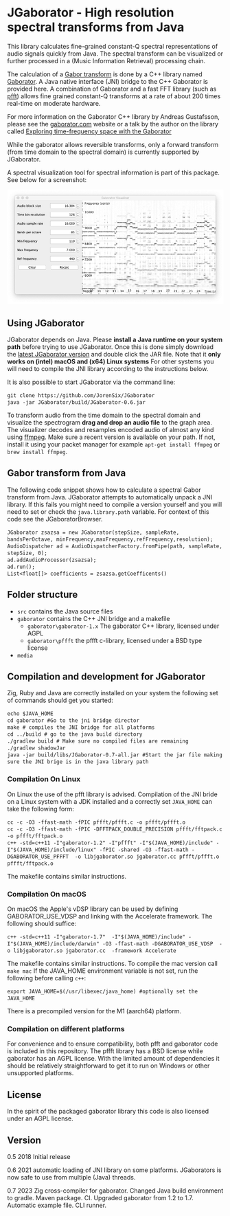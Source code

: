 # JGaborator - High resolution spectral transforms from Java

This library calculates fine-grained constant-Q spectral representations of audio signals quickly from Java. The spectral transform can be visualized or further processed in a (Music Information Retrieval) processing chain.

The calculation of a [Gabor transform](https://en.wikipedia.org/wiki/Gabor_transform) is done by a C++ library named [Gaborator](http://gaborator.com). A Java native interface (JNI) bridge to the C++ Gaborator is provided here. A combination of Gaborator and a fast FFT library (such as [pfft](https://bitbucket.org/jpommier/pffft)) allows fine grained constant-Q transforms at a rate of about 200 times real-time on moderate hardware.  

For more information on the Gaborator C++ library by  Andreas Gustafsson, please see the [gaborator.com](http://gaborator.com) website or a talk by the author on the library called [Exploring time-frequency space with the Gaborator](https://www.youtube.com/watch?v=ONJVJBmFiuE)

While the gaborator allows reversible transforms, only a forward transform (from time domain to the spectral domain) is currently supported by JGaborator.

A spectral visualization tool for spectral information is part of this package. See below for a screenshot: 

![JGaborator](media/jgaborator.png "A screenshot of JGaborator in action.")

## Using JGaborator

JGaborator depends on Java. Please __install a Java runtime on your system path__ before trying to use JGaborator. Once this is done simply download the [latest JGaborator version](https://github.com/JorenSix/JGaborator/raw/master/build/JGaborator-0.6.jar) and double click the JAR file. Note that it __only works on (intel) macOS and  (x64) Linux systems__ For other systems you will need to compile the JNI library according to the instructions below.

It is also possible to start JGaborator via the command line:

~~~~~~~~
git clone https://github.com/JorenSix/JGaborator
java -jar JGaborator/build/JGaborator-0.6.jar
~~~~~~~~

To transform audio from the time domain to the spectral domain and visualize the spectrogram **drag and drop an audio file** to the graph area. The visualizer decodes and resamples encoded audio of almost any kind using [ffmpeg](https://www.ffmpeg.org/). Make sure a recent version is available on your path. If not, install it using your packet manager for example `apt-get install ffmpeg` or `brew install ffmpeg`.


## Gabor transform from Java

The following code snippet shows how to calculate a spectral Gabor transform from Java. JGaborator attempts to automatically unpack  a JNI library. If this fails you might need to compile a version yourself and you will need to set or check the `java.library.path` variable. For context of this code see the JGaboratorBrowser.

~~~~~
JGaborator zsazsa = new JGaborator(stepSize, sampleRate, bandsPerOctave, minFrequency,maxFrequency,refFrequency,resolution);
AudioDispatcher ad = AudioDispatcherFactory.fromPipe(path, sampleRate, stepSize, 0);
ad.addAudioProcessor(zsazsa);
ad.run();
List<float[]> coefficients = zsazsa.getCoefficents()
~~~~~

## Folder structure

* `src` contains the Java source files
* `gaborator` contains the C++ JNI bridge and a makefile
  * `gaborator\gaborator-1.x` The gaborator C++ library, licensed under AGPL
  * `gaborator\pffft` the pffft c-library, licensed under a BSD type license
* `media` 


## Compilation and development for JGaborator

Zig, Ruby and Java are correctly installed on your system the following set of commands should get you started:

~~~~~~~~
echo $JAVA_HOME
cd gaborator #Go to the jni bridge director
make # compiles the JNI bridge for all platforms
cd ../build # go to the java build directory
./gradlew build # Make sure no compiled files are remaining
./gradlew shadowJar
java -jar build/libs/JGaborator-0.7-all.jar #Start the jar file making sure the JNI brige is in the java library path
~~~~~~~~



### Compilation On Linux
On Linux the use of the pfft library is advised.  Compilation of the JNI bride on a Linux system with a JDK installed and a correctly set `JAVA_HOME` can take the following form: 

~~~~~~~~
cc -c -O3 -ffast-math -fPIC pffft/pffft.c -o pffft/pffft.o
cc -c -O3 -ffast-math -fPIC -DFFTPACK_DOUBLE_PRECISION pffft/fftpack.c -o pffft/fftpack.o
c++ -std=c++11 -I"gaborator-1.2" -I"pffft" -I"$(JAVA_HOME)/include" -I"$(JAVA_HOME)/include/linux" -fPIC -shared -O3 -ffast-math -DGABORATOR_USE_PFFFT  -o libjgaborator.so jgaborator.cc pffft/pffft.o pffft/fftpack.o	
~~~~~~~~

The makefile contains similar instructions.

### Compilation On macOS

On macOS the Apple's vDSP library can be used by defining GABORATOR_USE_VDSP and linking with the Accelerate framework. The following should suffice:

~~~~~~~~
c++ -std=c++11 -I"gaborator-1.7"  -I"$(JAVA_HOME)/include" -I"$(JAVA_HOME)/include/darwin" -O3 -ffast-math -DGABORATOR_USE_VDSP  -o libjgaborator.so jgaborator.cc  -framework Accelerate
~~~~~~~~

The makefile contains similar instructions. To compile the mac version call `make mac` If the JAVA_HOME environment variable is not set, run the following before calling `c++`:

~~~~~~~~
export JAVA_HOME=$(/usr/libexec/java_home) #optionally set the JAVA_HOME
~~~~~~~~

There is a precompiled version for the M1 (aarch64) platform. 

### Compilation on different platforms

For convenience and to ensure compatibility, both pfft and gaborator code is included in this repository. The pffft library has a BSD license while gaborator has an AGPL license. With the limited amount of dependencies it should be relatively straightforward to get it to run on Windows or other unsupported platforms.

## License
In the spirit of the packaged gaborator library this code is also licensed under an AGPL license.

## Version
0.5 2018 Initial release

0.6 2021 automatic loading of JNI library on some platforms. JGaborators is now safe to use from multiple (Java) threads.

0.7 2023 Zig cross-compiler for gaborator. Changed Java build environment to gradle. Maven package. CI. Upgraded gaborator from 1.2 to 1.7. Automatic example file. CLI runner.
